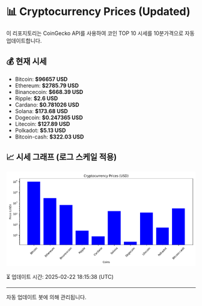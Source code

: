 
# 📊 Cryptocurrency Prices (Updated)

이 리포지토리는 CoinGecko API를 사용하여 코인 TOP 10 시세를 10분가격으로 자동 업데이트합니다.

## 💰 현재 시세
- Bitcoin: **$96657 USD**
- Ethereum: **$2785.79 USD**
- Binancecoin: **$668.39 USD**
- Ripple: **$2.6 USD**
- Cardano: **$0.781026 USD**
- Solana: **$173.68 USD**
- Dogecoin: **$0.247365 USD**
- Litecoin: **$127.89 USD**
- Polkadot: **$5.13 USD**
- Bitcoin-cash: **$322.03 USD**

## 📈 시세 그래프 (로그 스케일 적용)
![Crypto Prices](crypto_prices.png)

⏳ 업데이트 시간: 2025-02-22 18:15:38 (UTC)

---
자동 업데이트 봇에 의해 관리됩니다.
